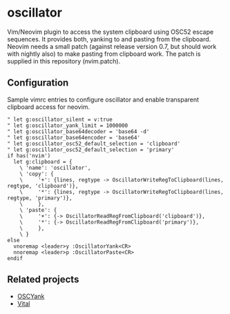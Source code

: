 # oscillator

Vim/Neovim plugin to access the system clipboard using OSC52 escape sequences.
It provides both, yanking to and pasting from the clipboard. Neovim needs a
small patch (against release version 0.7, but should work with nightly also) to
make pasting from clipboard work. The patch is supplied in this repository
(nvim.patch).

## Configuration

Sample vimrc entries to configure oscillator and enable transparent clipboard
access for neovim.

    " let g:oscillator_silent = v:true
    " let g:oscillator_yank_limit = 1000000
    " let g:oscillator_base64decoder = 'base64 -d'
    " let g:oscillator_base64encoder = 'base64'
    " let g:oscillator_osc52_default_selection = 'clipboard'
    " let g:oscillator_osc52_default_selection = 'primary'
    if has('nvim')
      let g:clipboard = {
        \ 'name': 'oscillator',
        \ 'copy': {
        \     '+': {lines, regtype -> OscillatorWriteRegToClipboard(lines, regtype, 'clipboard')},
        \     '*': {lines, regtype -> OscillatorWriteRegToClipboard(lines, regtype, 'primary')},
        \     },
        \ 'paste': {
        \     '+': {-> OscillatorReadRegFromClipboard('clipboard')},
        \     '*': {-> OscillatorReadRegFromClipboard('primary')},
        \     },
        \ }
    else
      vnoremap <leader>y :OscillatorYank<CR>
      nnoremap <leader>p :OscillatorPaste<CR>
    endif

## Related projects

- [OSCYank](https://github.com/ojroques/vim-oscyank)
- [Vital](https://github.com/vim-jp/vital.vim)
